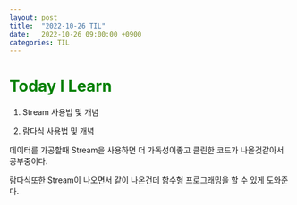 ```yaml
---
layout: post
title:  "2022-10-26 TIL"
date:   2022-10-26 09:00:00 +0900
categories: TIL
---
```


<span style="color:green"> Today I Learn  </span>
=====================================================

1. Stream 사용법 및 개념

2. 람다식 사용법 및 개념


데이터를 가공할때 Stream을 사용하면 더 가독성이좋고 클린한 코드가 나올것같아서 공부중이다.

람다식또한 Stream이 나오면서 같이 나온건데 함수형 프로그래밍을 할 수 있게 도와준다.

